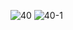 ![40](https://user-images.githubusercontent.com/69049801/129013930-24c0f02f-58ac-4d5e-b628-a8619a83ee89.PNG)
![40-1](https://user-images.githubusercontent.com/69049801/129013932-6d33ba13-1ae9-41e8-981b-f678d8453103.PNG)

